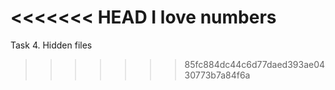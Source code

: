 <<<<<<< HEAD
 I love numbers 
=======
Task 4. Hidden files
>>>>>>> 85fc884dc44c6d77daed393ae0430773b7a84f6a
